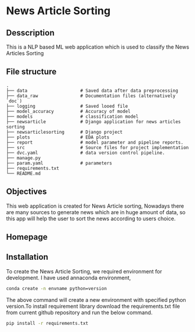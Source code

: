 # News Article Sorting

## Desscription
This is a NLP based ML web application which is used to classify the News Articles Sorting
## File structure 

    .
    ├── data                    # Saved data after data preprocessing
    ├── data_raw                # Documentation files (alternatively `doc`)
    ├── logging                 # Saved looed file
    ├── model_accuracy          # Accuracy of model
    ├── models                  # classification model
    ├── newsarticle             # Django application for news articles sorting
    ├── newsarticlesorting      # Django project 
    ├── plots                   # EDA plots
    ├── report                  # model parameter and pipeline reports.
    ├── src                     # Source files for project implementation
    ├── dvc.yaml                # data version control pipeline.
    ├── manage.py                 
    ├── param.yaml              # parameters
    ├── requirements.txt
    └── README.md

## Objectives
This web application is created for News Article sorting, Nowadays there are many sources to generate news which are in huge amount of data, so this app will help the user to sort the news according to users choice.

## Homepage


## Installation
To create the News Article Sorting, 
we required environment for development. 
I have used annaconda environment,

```bash
conda create -n envname python=version
```
The above command will create a new environment with specified 
python version.To install requirement library download the requirements.txt file from
current github repository and run the below command. 
```bash
pip install -r requirements.txt
```
